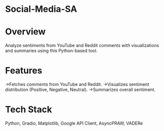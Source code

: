 # Social-Media-SA

# Overview
Analyze sentiments from YouTube and Reddit comments with visualizations and summaries using this Python-based tool.

# Features
->Fetches comments from YouTube and Reddit.
->Visualizes sentiment distribution (Positive, Negative, Neutral).
->Summarizes overall sentiment.

# Tech Stack
Python, Gradio, Matplotlib, Google API Client, AsyncPRAW, VADERe

